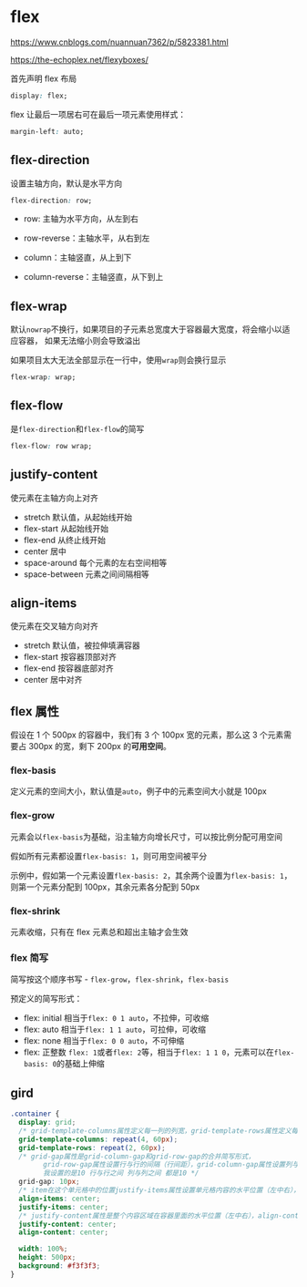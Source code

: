 # flex

<https://www.cnblogs.com/nuannuan7362/p/5823381.html>

<https://the-echoplex.net/flexyboxes/>

首先声明 flex 布局

```css
display: flex;
```

flex 让最后一项居右可在最后一项元素使用样式：

```css
margin-left: auto;
```

## flex-direction

设置主轴方向，默认是水平方向

```css
flex-direction: row;
```

- row: 主轴为水平方向，从左到右

- row-reverse：主轴水平，从右到左

- column：主轴竖直，从上到下

- column-reverse：主轴竖直，从下到上

## flex-wrap

默认`nowrap`不换行，如果项目的子元素总宽度大于容器最大宽度，将会缩小以适应容器，
如果无法缩小则会导致溢出

如果项目太大无法全部显示在一行中，使用`wrap`则会换行显示

```css
flex-wrap: wrap;
```

## flex-flow

是`flex-direction`和`flex-flow`的简写

```css
flex-flow: row wrap;
```

## justify-content

使元素在主轴方向上对齐

- stretch 默认值，从起始线开始
- flex-start 从起始线开始
- flex-end 从终止线开始
- center 居中
- space-around 每个元素的左右空间相等
- space-between 元素之间间隔相等

## align-items

使元素在交叉轴方向对齐

- stretch 默认值，被拉伸填满容器
- flex-start 按容器顶部对齐
- flex-end 按容器底部对齐
- center 居中对齐

## flex 属性

假设在 1 个 500px 的容器中，我们有 3 个 100px 宽的元素，那么这 3 个元素需要占 300px 的宽，剩下 200px 的**可用空间**。

### flex-basis

定义元素的空间大小，默认值是`auto`，例子中的元素空间大小就是 100px

### flex-grow

元素会以`flex-basis`为基础，沿主轴方向增长尺寸，可以按比例分配可用空间

假如所有元素都设置`flex-basis: 1`，则可用空间被平分

示例中，假如第一个元素设置`flex-basis: 2`，其余两个设置为`flex-basis: 1`，则第一个元素分配到 100px，其余元素各分配到 50px

### flex-shrink

元素收缩，只有在 flex 元素总和超出主轴才会生效

### flex 简写

简写按这个顺序书写 - `flex-grow`，`flex-shrink`，`flex-basis`

预定义的简写形式：

- flex: initial 相当于`flex: 0 1 auto`，不拉伸，可收缩
- flex: auto 相当于`flex: 1 1 auto`，可拉伸，可收缩
- flex: none 相当于`flex: 0 0 auto`，不可伸缩
- flex: 正整数 `flex: 1`或者`flex: 2`等，相当于`flex: 1 1 0`，元素可以在`flex-basis: 0`的基础上伸缩

## gird

```css
.container {
  display: grid;
  /* grid-template-columns属性定义每一列的列宽，grid-template-rows属性定义每一行的行高。 */
  grid-template-columns: repeat(4, 60px);
  grid-template-rows: repeat(2, 60px);
  /* grid-gap属性是grid-column-gap和grid-row-gap的合并简写形式， 
        grid-row-gap属性设置行与行的间隔（行间距），grid-column-gap属性设置列与列的间隔（列间距）
        我设置的是10 行与行之间 列与列之间 都是10 */
  grid-gap: 10px;
  /* item在这个单元格中的位置justify-items属性设置单元格内容的水平位置（左中右），align-items属性设置单元格内容的垂直位置（上中下） */
  align-items: center;
  justify-items: center;
  /* justify-content属性是整个内容区域在容器里面的水平位置（左中右），align-content属性是整个内容区域的垂直位置（上中下）。 */
  justify-content: center;
  align-content: center;

  width: 100%;
  height: 500px;
  background: #f3f3f3;
}
```
